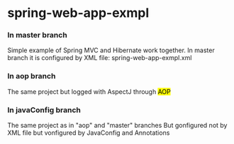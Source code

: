 # spring-web-app-exmpl

<h3>In master branch</h3>
  Simple example of Spring MVC and Hibernate work together.
  In master branch it is configured by XML file: spring-web-app-exmpl.xml
  
<h3>In aop branch</h3>
  The same project but logged with AspectJ through <mark>AOP</mark>
  
<h3>In javaConfig branch</h3>
  The same project as in "aop" and "master" branches
  But gonfigured not by XML file but vonfigured by JavaConfig and Annotations
